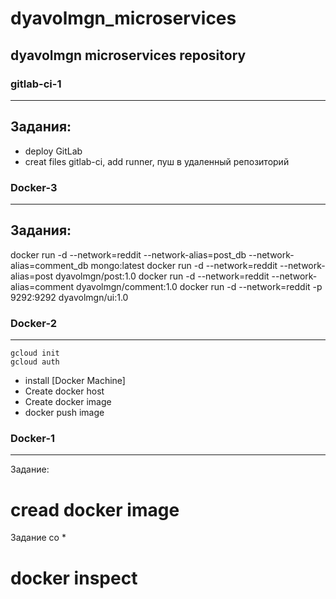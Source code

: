 
# dyavolmgn_microservices
dyavolmgn microservices repository
---

### gitlab-ci-1
---
## Задания:
 - deploy GitLab
 - creat files gitlab-ci, add runner, пуш в удаленный  репозиторий


### Docker-3
---
## Задания:
docker run -d --network=reddit --network-alias=post_db --network-alias=comment_db mongo:latest
docker run -d --network=reddit --network-alias=post dyavolmgn/post:1.0
docker run -d --network=reddit --network-alias=comment dyavolmgn/comment:1.0
docker run -d --network=reddit -p 9292:9292 dyavolmgn/ui:1.0


### Docker-2
---
```
gcloud init
gcloud auth
```
 - install [Docker Machine]
 - Create docker host
 - Create docker image
 - docker push image



### Docker-1
---
Задание:
 # cread docker image

Задание со *
 # docker inspect
